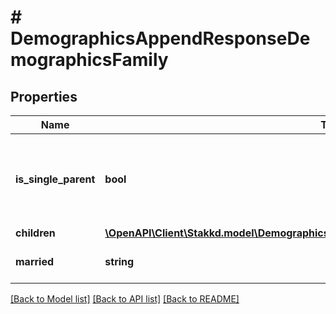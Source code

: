 # # DemographicsAppendResponseDemographicsFamily

## Properties

Name | Type | Description | Notes
------------ | ------------- | ------------- | -------------
**is_single_parent** | **bool** | Indicates whether the person is flagged as being a single parent. | [optional]
**children** | [**\OpenAPI\Client\Stakkd.model\DemographicsAppendResponseDemographicsFamilyChildren**](DemographicsAppendResponseDemographicsFamilyChildren.md) |  | [optional]
**married** | **string** | The marital status for the person. | [optional]

[[Back to Model list]](../../README.md#models) [[Back to API list]](../../README.md#endpoints) [[Back to README]](../../README.md)
